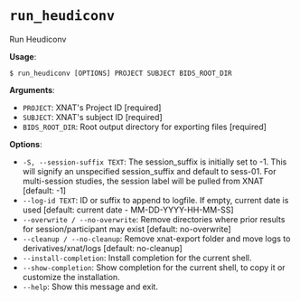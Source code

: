 # `run_heudiconv`

Run Heudiconv

**Usage**:

```console
$ run_heudiconv [OPTIONS] PROJECT SUBJECT BIDS_ROOT_DIR
```

**Arguments**:

* `PROJECT`: XNAT's Project ID  [required]
* `SUBJECT`: XNAT's subject ID  [required]
* `BIDS_ROOT_DIR`: Root output directory for exporting files  [required]

**Options**:

* `-S, --session-suffix TEXT`: The session_suffix is initially set to -1.              This will signify an unspecified session_suffix and default to sess-01.              For multi-session studies, the session label will be pulled from XNAT  [default: -1]
* `--log-id TEXT`: ID or suffix to append to logfile. If empty, current date is used  [default: current date - MM-DD-YYYY-HH-MM-SS]
* `--overwrite / --no-overwrite`: Remove directories where prior results for session/participant may exist  [default: no-overwrite]
* `--cleanup / --no-cleanup`: Remove xnat-export folder and move logs to derivatives/xnat/logs  [default: no-cleanup]
* `--install-completion`: Install completion for the current shell.
* `--show-completion`: Show completion for the current shell, to copy it or customize the installation.
* `--help`: Show this message and exit.
